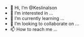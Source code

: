 - 👋 Hi, I’m @Keslinalson
- 👀 I’m interested in ...
- 🌱 I’m currently learning ...
- 💞️ I’m looking to collaborate on ...
- 📫 How to reach me ...

<!---
Keslinalson/Keslinalson is a ✨ special ✨ repository because its `README.md` (this file) appears on your GitHub profile.
You can click the Preview link to take a look at your changes.
--->
